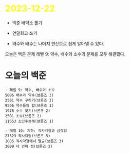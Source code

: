 # <span style="color:yellow">2023-12-22</span>

- 백준 배약소 풀기
- 연말회고 쓰기 


- 약수와 배수는 나머지 연산으로 쉽게 알아낼 수 있다.


오늘은 백준 문제 레벨 9: 약수, 배수와 소수의 문제를 모두 해결했다.

# 오늘의 백준

```level9-1
- 레벨 9: 약수, 배수와 소수
5086 배수와 약수(브론즈 3)
2501 약수 구하기(브론즈 3)
9506 약수들의 합(브론즈 1)
1978 소수 찾기(브론즈 2)
2581 소수(브론즈 2)
11653 소인수분해(브론즈 1)

- 레벨 10: 기하: 직사각형과 삼각형
27323 직사각형(브론즈 5)
1085 직사각형에서 탈출(브론즈 3)
3009 네 번째 점(브론즈 3)
```